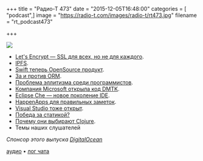 +++
title = "Радио-Т 473"
date = "2015-12-05T16:48:00"
categories = [ "podcast",]
image = "https://radio-t.com/images/radio-t/rt473.jpg"
filename = "rt_podcast473"

+++

![](https://radio-t.com/images/radio-t/rt473.jpg)

- [Let's Encrypt — SSL для всех, но не для каждого](http://boingboing.net/2015/12/03/lets-encrypt-enters-public-b.html).
- [IPFS](http://ipfs.io/).
- [Swift теперь OpenSource продукт](https://swift.org/blog/welcome/).
- [За и против ORM](http://martinfowler.com/bliki/OrmHate.html).
- [Проблема эллитизма среди программистов](http://social.techcrunch.com/2015/11/27/software-developers-growing-elitism-problem/).
- [Компания Microsoft открыла код DMTK](http://www.opennet.ru/opennews/art.shtml?num=43323).
- [Eclipse Che — новое поколение IDE](https://eclipse.org/che/).
- [HappenApps для правильных заметок](http://happenapps.com/).
- [Visual Studio тоже открыт](http://arstechnica.co.uk/information-technology/2015/11/visual-studio-now-supports-debugging-linux-apps-code-editor-now-open-source/).
- [Победа за статикой?](http://pointersgonewild.com/2015/11/25/have-static-languages-won/)
- [Почему они выбирают Clojure](https://medium.com/@metabase/why-we-picked-clojure-448bf759dc83).
- Темы наших слушателей

_Спонсор этого выпуска [DigitalOcean](https://do.co/radiot)_

[аудио](https://cdn.radio-t.com/rt_podcast473.mp3) • [лог чата](http://chat.radio-t.com/logs/radio-t-473.html)
<audio src="https://cdn.radio-t.com/rt_podcast473.mp3" preload="none"></audio>
